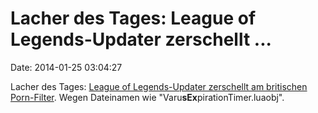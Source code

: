 Lacher des Tages: League of Legends-Updater zerschellt \...
===========================================================

Date: 2014-01-25 03:04:27

Lacher des Tages: [League of Legends-Updater zerschellt am britischen
Porn-Filter](http://www.theguardian.com/technology/2014/jan/21/uk-porn-filter-blocks-game-update-that-contained-sex).
Wegen Dateinamen wie \"Varu**sEx**pirationTimer.luaobj\".
